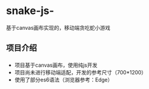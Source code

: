 # snake-js-
基于canvas画布实现的，移动端贪吃蛇小游戏
## 项目介绍
### 
* 项目基于canvas画布，使用纯js开发
* 项目尚未进行移动端适配，开发的参考尺寸（700*1200）
* 使用了部分es6语法（浏览器参考：Edge）
